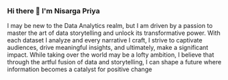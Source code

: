 ### Hi there 👋 I'm Nisarga Priya
I may be new to the Data Analytics realm, but I am driven by a passion to master the art of data storytelling and unlock its transformative power. With each dataset I analyze and every narrative I craft, I strive to captivate audiences, drive meaningful insights, and ultimately, make a significant impact. While taking over the world may be a lofty ambition, I believe that through the artful fusion of data and storytelling, I can shape a future where information becomes a catalyst for positive change
<!--
**Nisarga-priya/Nisarga-priya** is a ✨ _special_ ✨ repository because its `README.md` (this file) appears on your GitHub profile.

Here are some ideas to get you started:

- 🔭 I’m currently working on
- 🌱 I’m currently learning ...
- 👯 I’m looking to collaborate on ...
- 🤔 I’m looking for help with ...
- 💬 Ask me about ...
- 📫 How to reach me: ...
- 😄 Pronouns: ...
- ⚡ Fun fact: ...
-->
